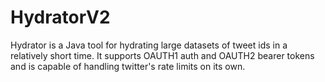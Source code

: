 # HydratorV2
Hydrator is a Java tool for hydrating large datasets of tweet ids in a relatively short time.
It supports OAUTH1 auth and OAUTH2 bearer tokens and is capable of handling twitter's rate limits on its own.
